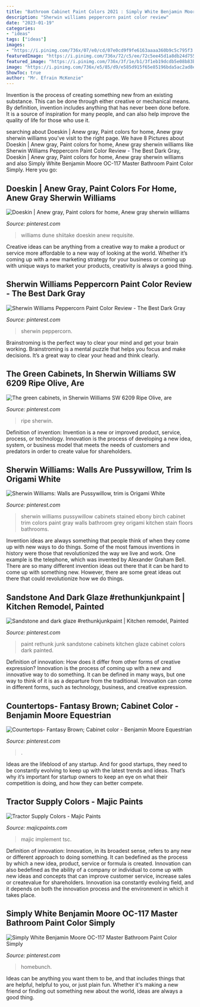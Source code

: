 ```yaml
---
title: "Bathroom Cabinet Paint Colors 2021 : Simply White Benjamin Moore Oc-117 Master Bathroom Paint Color Simply"
description: "Sherwin williams peppercorn paint color review"
date: "2023-01-19"
categories:
- "ideas"
tags: ["ideas"]
images:
- "https://i.pinimg.com/736x/07/e0/cd/07e0cd9f9fe6163aaaa360b9c5c795f3.jpg"
featuredImage: "https://i.pinimg.com/736x/72/c5/ee/72c5ee45d1a8db24d75550a541df9660--pussywillow-paint-sherwin-williams-cabinet-stains.jpg"
featured_image: "https://i.pinimg.com/736x/3f/1e/b1/3f1eb19dcdb5e08b83b5324c6912a994--rethunk-junk-paint-glaze.jpg"
image: "https://i.pinimg.com/736x/e5/85/d9/e585d915f65e85196bda5ac2ad8ebd8b.jpg"
ShowToc: true
author: "Mr. Efrain McKenzie"
---
```



Invention is the process of creating something new from an existing substance. This can be done through either creative or mechanical means. By definition, invention includes anything that has never been done before. It is a source of inspiration for many people, and can also help improve the quality of life for those who use it.

	

		
searching about Doeskin | Anew gray, Paint colors for home, Anew gray sherwin williams you've visit to the right page. We have 8 Pictures about Doeskin | Anew gray, Paint colors for home, Anew gray sherwin williams like Sherwin Williams Peppercorn Paint Color Review - The Best Dark Gray, Doeskin | Anew gray, Paint colors for home, Anew gray sherwin williams and also Simply White Benjamin Moore OC-117 Master Bathroom Paint Color Simply. Here you go:
		
    
## Doeskin | Anew Gray, Paint Colors For Home, Anew Gray Sherwin Williams

<img loading=lazy src="https://i.pinimg.com/736x/07/e0/cd/07e0cd9f9fe6163aaaa360b9c5c795f3.jpg" onerror="this.onerror=null;this.src='https://tse1.mm.bing.net/th?id=OIP.T9pXH64ZpD-LfuU5CZmNMwHaLH&amp;pid=15.1';" alt="Doeskin | Anew gray, Paint colors for home, Anew gray sherwin williams">

_Source: pinterest.com_

>williams dune shiitake doeskin anew requisite. 

	

Creative ideas can be anything from a creative way to make a product or service more affordable to a new way of looking at the world. Whether it’s coming up with a new marketing strategy for your business or coming up with unique ways to market your products, creativity is always a good thing.

    
## Sherwin Williams Peppercorn Paint Color Review - The Best Dark Gray

<img loading=lazy src="https://i.pinimg.com/736x/58/b9/a7/58b9a7c8fe278540791bc357dfcca8e9.jpg" onerror="this.onerror=null;this.src='https://tse4.mm.bing.net/th?id=OIP.4LzQ7-8YqshBfDNwKIEm_gHaK0&amp;pid=15.1';" alt="Sherwin Williams Peppercorn Paint Color Review - The Best Dark Gray">

_Source: pinterest.com_

>sherwin peppercorn. 

	

Brainstroming is the perfect way to clear your mind and get your brain working. Brainstroming is a mental puzzle that helps you focus and make decisions. It’s a great way to clear your head and think clearly.

    
## The Green Cabinets, In Sherwin Williams SW 6209 Ripe Olive, Are

<img loading=lazy src="https://i.pinimg.com/736x/ca/78/18/ca7818fc4f307c7a45531c3e4cf1f244.jpg" onerror="this.onerror=null;this.src='https://tse4.mm.bing.net/th?id=OIP.Z6ddxvaaYbzBU7lUQ2x1LwHaFG&amp;pid=15.1';" alt="The green cabinets, in Sherwin Williams SW 6209 Ripe Olive, are">

_Source: pinterest.com_

>ripe sherwin. 

	

Definition of invention:
Invention is a new or improved product, service, process, or technology. Innovation is the process of developing a new idea, system, or business model that meets the needs of customers and predators in order to create value for shareholders.

    
## Sherwin Williams: Walls Are Pussywillow, Trim Is Origami White

<img loading=lazy src="https://i.pinimg.com/736x/72/c5/ee/72c5ee45d1a8db24d75550a541df9660--pussywillow-paint-sherwin-williams-cabinet-stains.jpg" onerror="this.onerror=null;this.src='https://tse3.mm.bing.net/th?id=OIP.kAwQIn3pZ5yFeKVqP9FB_QHaLH&amp;pid=15.1';" alt="Sherwin Williams: Walls are Pussywillow, trim is Origami White">

_Source: pinterest.com_

>sherwin williams pussywillow cabinets stained ebony birch cabinet trim colors paint gray walls bathroom grey origami kitchen stain floors bathrooms. 

	

Invention ideas are always something that people think of when they come up with new ways to do things. Some of the most famous inventions in history were those that revolutionized the way we live and work. One example is the telephone, which was invented by Alexander Graham Bell. There are so many different invention ideas out there that it can be hard to come up with something new. However, there are some great ideas out there that could revolutionize how we do things.

    
## Sandstone And Dark Glaze #rethunkjunkpaint | Kitchen Remodel, Painted

<img loading=lazy src="https://i.pinimg.com/736x/3f/1e/b1/3f1eb19dcdb5e08b83b5324c6912a994--rethunk-junk-paint-glaze.jpg" onerror="this.onerror=null;this.src='https://tse2.mm.bing.net/th?id=OIP.JLw7Mc7ifgVei2jFDlxQwAHaNK&amp;pid=15.1';" alt="Sandstone and dark glaze #rethunkjunkpaint | Kitchen remodel, Painted">

_Source: pinterest.com_

>paint rethunk junk sandstone cabinets kitchen glaze cabinet colors dark painted. 

	

Definition of innovation: How does it differ from other forms of creative expression?
Innovation is the process of coming up with a new and innovative way to do something. It can be defined in many ways, but one way to think of it is as a departure from the traditional. Innovation can come in different forms, such as technology, business, and creative expression.

    
## Countertops- Fantasy Brown; Cabinet Color - Benjamin Moore Equestrian

<img loading=lazy src="https://i.pinimg.com/736x/e5/85/d9/e585d915f65e85196bda5ac2ad8ebd8b.jpg" onerror="this.onerror=null;this.src='https://tse2.mm.bing.net/th?id=OIP.P8uAQDUo3xGLEU7_ba8tPQHaJ3&amp;pid=15.1';" alt="Countertops- Fantasy Brown; Cabinet color - Benjamin Moore Equestrian">

_Source: pinterest.com_

>. 

	

Ideas are the lifeblood of any startup. And for good startups, they need to be constantly evolving to keep up with the latest trends and ideas. That’s why it’s important for startup owners to keep an eye on what their competition is doing, and how they can better compete.

    
## Tractor Supply Colors - Majic Paints

<img loading=lazy src="https://www.majicpaints.com/wp-content/uploads/2020/12/colorchartS5-1024x562-1-768x422.jpg" onerror="this.onerror=null;this.src='https://tse2.mm.bing.net/th?id=OIP.qvhNNj-W5vUVbDj07XO02wHaEE&amp;pid=15.1';" alt="Tractor Supply Colors - Majic Paints">

_Source: majicpaints.com_

>majic implement tsc. 

	

Definition of innovation:
Innovation, in its broadest sense, refers to any new or different approach to doing something. It can bedefined as the process by which a new idea, product, service or formula is created. Innovation can also bedefined as the ability of a company or individual to come up with new ideas and concepts that can improve customer service, increase sales or createvalue for shareholders. Innovation isa constantly evolving field, and it depends on both the innovation process and the environment in which it takes place.

    
## Simply White Benjamin Moore OC-117 Master Bathroom Paint Color Simply

<img loading=lazy src="https://i.pinimg.com/736x/7e/b4/5d/7eb45d37c58244d53d7ffbe375893cfd.jpg" onerror="this.onerror=null;this.src='https://tse2.mm.bing.net/th?id=OIP.Vc74pV_Q6mEouHri3kyYtgHaLH&amp;pid=15.1';" alt="Simply White Benjamin Moore OC-117 Master Bathroom Paint Color Simply">

_Source: pinterest.com_

>homebunch. 

	

Ideas can be anything you want them to be, and that includes things that are helpful, helpful to you, or just plain fun. Whether it's making a new friend or finding out something new about the world, ideas are always a good thing.

